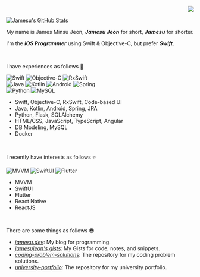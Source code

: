 <p align="right"><a href="https://hits.seeyoufarm.com"><img src="https://hits.seeyoufarm.com/api/count/incr/badge.svg?url=https%3A%2F%2Fgithub.com%2Fjamesujeon&count_bg=%2379C83D&title_bg=%23555555&icon=&icon_color=%23E7E7E7&title=hits&edge_flat=false"/></a></p>

[![Jamesu's GitHub Stats](https://github-readme-stats.vercel.app/api?theme=dark&show_icons=true&include_all_commits=true&username=jamesujeon)](https://github.com/jamesujeon)

My name is James Minsu Jeon, ***Jamesu Jeon*** for short, ***Jamesu*** for shorter.

I'm the ***iOS Programmer*** using Swift & Objective-C, but prefer ***Swift***.

<br/>

I have experiences as follows 💪

<p>
  <div>
    <img alt="Swift" src="https://img.shields.io/badge/swift-%23FA7343.svg?style=for-the-badge&logo=swift&logoColor=white"/>
    <img alt="Objective-C" src="https://img.shields.io/badge/objective%20c-black.svg?style=for-the-badge&logo=apple&logoColor=white"/>
    <img alt="RxSwift" src="https://img.shields.io/badge/rxswift-%23B7178C.svg?style=for-the-badge&logo=reactivex&logoColor=white"/>
  </div>
  <div>
    <img alt="Java" src="https://img.shields.io/badge/java-%23ED8B00.svg?style=for-the-badge&logo=java&logoColor=white"/>
    <img alt="Kotlin" src="https://img.shields.io/badge/kotlin-%230095D5.svg?style=for-the-badge&logo=kotlin&logoColor=white"/>
    <img alt="Android" src="https://img.shields.io/badge/Android-3DDC84?style=for-the-badge&logo=android&logoColor=white"/>
    <img alt="Spring" src="https://img.shields.io/badge/spring-%236DB33F.svg?style=for-the-badge&logo=spring&logoColor=white"/>
  </div>
  <div>
    <img alt="Python" src="https://img.shields.io/badge/python-%2314354C.svg?style=for-the-badge&logo=python&logoColor=white"/>
    <img alt="MySQL" src="https://img.shields.io/badge/mysql-%234479A1.svg?style=for-the-badge&logo=mysql&logoColor=white"/>
  </div>
</p>

- Swift, Objective-C, RxSwift, Code-based UI
- Java, Kotlin, Android, Spring, JPA
- Python, Flask, SQLAlchemy
- HTML/CSS, JavaScript, TypeScript, Angular
- DB Modeling, MySQL
- Docker

<br/>

I recently have interests as follows ⭐️

<p>
  <img alt="MVVM" src="https://img.shields.io/badge/mvvm-%23147EFB.svg?style=for-the-badge&logo=xcode&logoColor=white"/>
  <img alt="SwiftUI" src="https://img.shields.io/badge/swiftui-%23FA7343.svg?style=for-the-badge&logo=swift&logoColor=white"/>
  <img alt="Flutter" src="https://img.shields.io/badge/Flutter-%2302569B.svg?style=for-the-badge&logo=Flutter&logoColor=white"/>
</p>

- MVVM
- SwiftUI
- Flutter
- React Native
- ReactJS

<br/>

There are some things as follows 😎

- *[jamesu.dev](https://jamesu.dev/)*: My blog for programming.
- *[jamesujeon's gists](https://gist.github.com/jamesujeon)*: My Gists for code, notes, and snippets.
- *[coding-problem-solutions](https://github.com/jamesujeon/coding-problem-solutions)*: The repository for my coding problem solutions.
- *[university-portfolio](https://github.com/jamesujeon/university-portfolio)*: The repository for my university portfolio.
